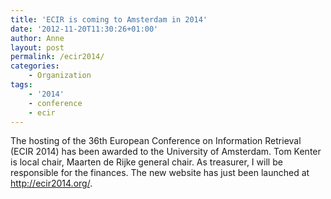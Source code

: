 ```yaml
---
title: 'ECIR is coming to Amsterdam in 2014'
date: '2012-11-20T11:30:26+01:00'
author: Anne
layout: post
permalink: /ecir2014/
categories:
    - Organization
tags:
    - '2014'
    - conference
    - ecir
---
```


The hosting of the 36th European Conference on Information Retrieval (ECIR 2014) has been awarded to the University of
Amsterdam. Tom Kenter is local chair, Maarten de Rijke general chair. As treasurer, I will be responsible for the
finances. The new website has just been launched at <http://ecir2014.org/>.